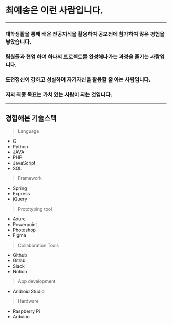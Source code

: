 # 최예송은 이런 사람입니다.

---

### 대학생활을 통해 배운 전공지식을 활용하여 공모전에 참가하여 많은 경험을 쌓았습니다. 
### 팀원들과 협업 하여 하나의 프로젝트를 완성해나가는 과정을 즐기는 사람입니다. 
### 도전정신이 강하고 성실하며 자기자신을 활용할 줄 아는 사람입니다. 
### 저의 최종 목표는 가치 있는 사람이 되는 것입니다.

---

## 경험해본 기술스택


> Language 
 - C
 - Python
 - JAVA
 - PHP
 - JavaScript
 - SQL


> Framework
 - Spring
 - Express
 - jQuery


> Prototyping tool
 - Axure
 - Powerpoint
 - Photoshop
 - Figma


> Collaboration Tools
 - Github
 - Gitlab
 - Slack
 - Notion


> App development
 - Android Studio


> Hardware
 - Raspberry Pi
 - Arduino
